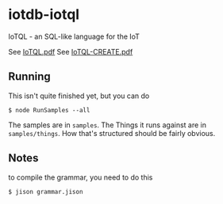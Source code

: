 # iotdb-iotql
IoTQL - an SQL-like language for the IoT

See [IoTQL.pdf](https://github.com/dpjanes/iotdb-iotql/blob/master/docs/IoTQL.pdf)
See [IoTQL-CREATE.pdf](https://github.com/dpjanes/iotdb-iotql/blob/master/docs/IoTQL-CREATE.pdf)

## Running

This isn't quite finished yet, but you can do

    $ node RunSamples --all

The samples are in <code>samples</code>. The Things it
runs against are in <code>samples/things</code>. 
How that's structured should be fairly obvious.

## Notes

to compile the grammar, you need to do this

    $ jison grammar.jison
